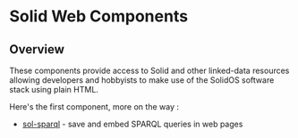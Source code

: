 # Solid Web Components

## Overview

These components provide access to Solid and other linked-data resources allowing developers and hobbyists to make use of the SolidOS software stack using plain HTML.

Here's the first component, more on the way :

* [sol-sparql](./documentation/sol-sparql.html) - save and embed SPARQL queries in web pages